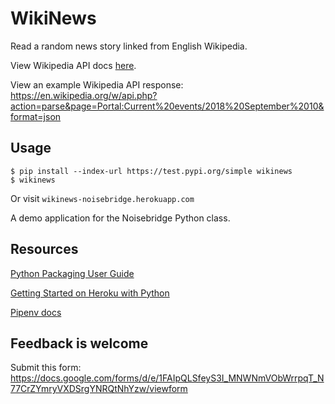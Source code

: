 # WikiNews

Read a random news story linked from English Wikipedia.

View Wikipedia API docs [here](https://www.mediawiki.org/wiki/API:Main_page).

View an example Wikipedia API response: https://en.wikipedia.org/w/api.php?action=parse&page=Portal:Current%20events/2018%20September%2010&format=json

## Usage

```
$ pip install --index-url https://test.pypi.org/simple wikinews
$ wikinews
```

Or visit `wikinews-noisebridge.herokuapp.com`

A demo application for the Noisebridge Python class.


## Resources

[Python Packaging User Guide](https://packaging.python.org)

[Getting Started on Heroku with Python](https://devcenter.heroku.com/articles/getting-started-with-python)

[Pipenv docs](https://pipenv.readthedocs.io/en/latest)

## Feedback is welcome

Submit this form: https://docs.google.com/forms/d/e/1FAIpQLSfeyS3I_MNWNmVObWrrpqT_N77CrZYmryVXDSrgYNRQtNhYzw/viewform
